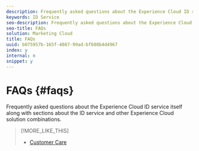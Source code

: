 ```yaml
---
description: Frequently asked questions about the Experience Cloud ID service itself along with sections about the ID service and other Experience Cloud solution combinations.
keywords: ID Service
seo-description: Frequently asked questions about the Experience Cloud ID service itself along with sections about the ID service and other Experience Cloud solution combinations.
seo-title: FAQs
solution: Marketing Cloud
title: FAQs
uuid: b075957b-165f-4087-99ad-bf608b4d4967
index: y
internal: n
snippet: y
---
```


# FAQs {#faqs}

Frequently asked questions about the Experience Cloud ID service itself along with sections about the ID service and other Experience Cloud solution combinations.

>[!MORE_LIKE_THIS]
>
>* [Customer Care](https://helpx.adobe.com/marketing-cloud/contact-support.html)
